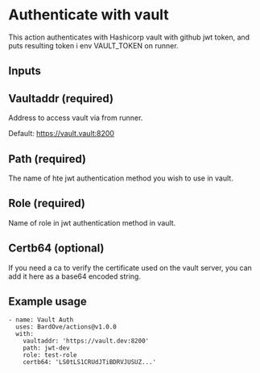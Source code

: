 # Authenticate with vault

This action authenticates with Hashicorp vault with github jwt token, and puts resulting token i env VAULT_TOKEN on runner. 

## Inputs

## Vaultaddr (required)

Address to access vault via from runner.

Default: https://vault.vault:8200

## Path (required)

The name of hte jwt authentication method you wish to use in vault.

## Role (required)

Name of role in jwt authentication method in vault.

## Certb64 (optional)

If you need a ca to verify the certificate used on the vault server, you can add it here as a base64 encoded string.

## Example usage

    - name: Vault Auth
      uses: BardOve/actions@v1.0.0
      with:
        vaultaddr: 'https://vault.dev:8200'
        path: jwt-dev
        role: test-role
        certb64: 'LS0tLS1CRUdJTiBDRVJUSUZ...'


